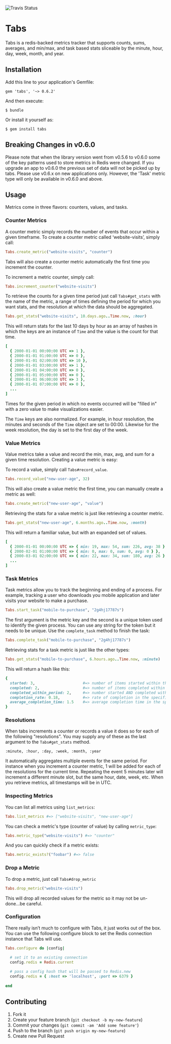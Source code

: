 ![Travis Status](https://api.travis-ci.org/thegrubbsian/tabs.png)

# Tabs

Tabs is a redis-backed metrics tracker that supports counts, sums,
averages, and min/max, and task based stats sliceable by the minute, hour, day, week, month, and year.

## Installation

Add this line to your application's Gemfile:

    gem 'tabs', '~> 0.6.2'

And then execute:

    $ bundle

Or install it yourself as:

    $ gem install tabs

## Breaking Changes in v0.6.0

Please note that when the library version went from v0.5.6 to v0.6.0 some of
the key patterns used to store metrics in Redis were changed.  If you upgrade
an app to v0.6.0 the previous set of data will not be picked up by tabs.
Please use v0.6.x on new applications only.  However, the 'Task' metric
type will only be available in v0.6.0 and above.

## Usage

Metrics come in three flavors: counters, values, and tasks.

### Counter Metrics

A counter metric simply records the number of events that occur within a given timeframe.  To create a counter metric called ‘website-visits’, simply call:

```ruby
Tabs.create_metric("website-visits", "counter")
```

Tabs will also create a counter metric automatically the first time you
increment the counter.

To increment a metric counter, simply call:

```ruby
Tabs.increment_counter("website-visits")
```

To retrieve the counts for a given time period just call `Tabs#get_stats` with the name of the metric, a range of times defining the period for which you want stats, and the resolution at which the data should be aggregated.

```ruby
Tabs.get_stats("website-visits", 10.days.ago..Time.now, :hour)
```
    
This will return stats for the last 10 days by hour as an array of hashes in which the keys are an instance of `Time` and the value is the count for that time.

```ruby
[
  { 2000-01-01 00:00:00 UTC => 1 },
  { 2000-01-01 01:00:00 UTC => 0 },
  { 2000-01-01 02:00:00 UTC => 10 },
  { 2000-01-01 03:00:00 UTC => 1 },
  { 2000-01-01 04:00:00 UTC => 0 },
  { 2000-01-01 05:00:00 UTC => 0 },
  { 2000-01-01 06:00:00 UTC => 3 },
  { 2000-01-01 07:00:00 UTC => 0 },
  ...
]
```
    
Times for the given period in which no events occurred will be "filled in" with a zero value to make visualizations easier.

The `Time` keys are also normalized.  For example, in hour resolution, the minutes and seconds of the `Time` object are set to 00:00.  Likewise for the week resolution, the day is set to the first day of the week.

### Value Metrics

Value metrics take a value and record the min, max, avg, and sum for a given time resolution.  Creating a value metric is easy:

To record a value, simply call `Tabs#record_value`.

```ruby
Tabs.record_value("new-user-age", 32)
```

This will also create a value metric the first time, you can manually create
a metric as well:

```ruby
Tabs.create_metric("new-user-age", "value")
```
    
Retrieving the stats for a value metric is just like retrieving a counter metric.

```ruby
Tabs.get_stats("new-user-age", 6.months.ago..Time.now, :month)
```
    
This will return a familiar value, but with an expanded set of values.

```ruby
[
  { 2000-01-01 00:00:00 UTC => { min: 19, max: 54, sum: 226, avg: 38 } },
  { 2000-02-01 01:00:00 UTC => { min: 0, max: 0, sum: 0, avg: 0 } },
  { 2000-03-01 02:00:00 UTC => { min: 22, max: 34, sum: 180, avg: 26 } },
  ...
]
```

### Task Metrics

Task metrics allow you to track the beginning and ending of a process.
For example, tracking a user who downloads you mobile application and
later visits your website to make a purchase.

```ruby
Tabs.start_task("mobile-to-purchase", "2g4hj17787s")
```

The first argument is the metric key and the second is a unique token
used to identify the given process.  You can use any string for the
token but it needs to be unique.  Use the `complete_task` method to
finish the task:

```ruby
Tabs.complete_task("mobile-to-purchase", "2g4hj17787s")
```

Retrieving stats for a task metric is just like the other types:

```ruby
Tabs.get_stats("mobile-to-purchase", 6.hours.ago..Time.now, :minute)
```

This will return a hash like this:

```ruby
{
  started: 3,                     #=> number of items started within the period
  completed: 2,                   #=> number of items completed within the period
  completed_within_period: 2,     #=> number started AND completed within the period
  completion_rate: 0.18,          #=> rate of completion in the specified resolution (e.g. :minute)
  average_completion_time: 1.5    #=> average completion time in the specified resolution
}
```

### Resolutions

When tabs increments a counter or records a value it does so for each of the following "resolutions".  You may supply any of these as the last argument to the `Tabs#get_stats` method.

    :minute, :hour, :day, :week, :month, :year

It automatically aggregates multiple events for the same period.  For instance when you increment a counter metric, 1 will be added for each of the resolutions for the current time.  Repeating the event 5 minutes later will increment a different minute slot, but the same hour, date, week, etc.  When you retrieve metrics, all timestamps will be in UTC.

### Inspecting Metrics

You can list all metrics using `list_metrics`:

```ruby
Tabs.list_metrics #=> ["website-visits", "new-user-age"]
```

You can check a metric's type (counter of value) by calling
`metric_type`:

```ruby
Tabs.metric_type("website-visits") #=> "counter"
```

And you can quickly check if a metric exists:

```ruby
Tabs.metric_exists?("foobar") #=> false
```

### Drop a Metric

To drop a metric, just call `Tabs#drop_metric`

```ruby
Tabs.drop_metric("website-visits")
```
    
This will drop all recorded values for the metric so it may not be un-done...be careful.

### Configuration

There really isn’t much to configure with Tabs, it just works out of the box.  You can use the following configure block to set the Redis connection instance that Tabs will use.

```ruby
Tabs.configure do |config|

  # set it to an existing connection
  config.redis = Redis.current
  
  # pass a config hash that will be passed to Redis.new
  config.redis = { :host => 'localhost', :port => 6379 }
  
end
```

## Contributing

1. Fork it
2. Create your feature branch (`git checkout -b my-new-feature`)
3. Commit your changes (`git commit -am 'Add some feature'`)
4. Push to the branch (`git push origin my-new-feature`)
5. Create new Pull Request
